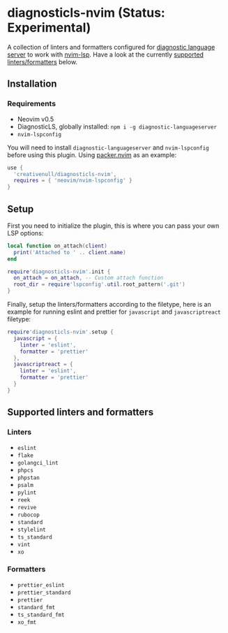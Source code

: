 # diagnosticls-nvim (Status: Experimental)

A collection of linters and formatters configured for [diagnostic language server][dls] to work with [nvim-lsp][lsp].
Have a look at the currently [supported linters/formatters](#supported-linters-and-formatters) below.

## Installation
### Requirements

+ Neovim v0.5
+ DiagnosticLS, globally installed: `npm i -g diagnostic-languageserver`
+ `nvim-lspconfig`

You will need to install `diagnostic-languageserver` and `nvim-lspconfig` before using this plugin. Using
[packer.nvim][packer] as an example:

```lua
use {
  'creativenull/diagnosticls-nvim',
  requires = { 'neovim/nvim-lspconfig' }
}
```

## Setup

First you need to initialize the plugin, this is where you can pass your own LSP options:

```lua
local function on_attach(client)
  print('Attached to ' .. client.name)
end

require'diagnosticls-nvim'.init {
  on_attach = on_attach, -- Custom attach function
  root_dir = require'lspconfig'.util.root_pattern('.git')
}
```

Finally, setup the linters/formatters according to the filetype, here is an example for running eslint and prettier
for `javascript` and `javascriptreact` filetype:

```lua
require'diagnosticls-nvim'.setup {
  javascript = {
    linter = 'eslint',
    formatter = 'prettier'
  },
  javascriptreact = {
    linter = 'eslint',
    formatter = 'prettier'
  }
}
```

## Supported linters and formatters

### Linters

+ `eslint`
+ `flake`
+ `golangci_lint`
+ `phpcs`
+ `phpstan`
+ `psalm`
+ `pylint`
+ `reek`
+ `revive`
+ `rubocop`
+ `standard`
+ `stylelint`
+ `ts_standard`
+ `vint`
+ `xo`

### Formatters

+ `prettier_eslint`
+ `prettier_standard`
+ `prettier`
+ `standard_fmt`
+ `ts_standard_fmt`
+ `xo_fmt`

[dls]: https://github.com/iamcco/diagnostic-languageserver
[lsp]: https://neovim.io/doc/user/lsp.html
[packer]: https://github.com/wbthomason/packer.nvim
